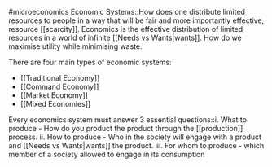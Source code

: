 #microeconomics 
Economic Systems::How does one distribute limited resources to people in a way that will be fair and more importantly effective, resource [[scarcity]].  Economics is the effective distribution of limited resources in a world of infinite [[Needs vs Wants|wants]]. How do we maximise utility while minimising waste. 

There are four main types of economic systems:
* [[Traditional Economy]]
* [[Command Economy]]
* [[Market Economy]]
* [[Mixed Economies]]

Every economics system must answer 3 essential questions::i. What to produce - How do you product the product through the [[production]] process. ii. How to produce - Who in the society will engage with a product and [[Needs vs Wants|wants]] the product. iii. For whom to produce - which member of a society allowed to engage in its consumption

